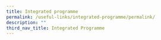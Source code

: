 ```yaml
---
title: Integrated programme
permalink: /useful-links/integrated-programme/permalink/
description: ""
third_nav_title: Integrated Programme
---
```


